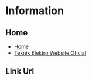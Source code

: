 # Information
## Home
* <a href="https://teknikelektro-unibabwi.github.io">Home</a>
* <a href="http://teknikelektro.unibabwi.ac.id">Teknik Elektro Website Oficial</a>
## Link Url

